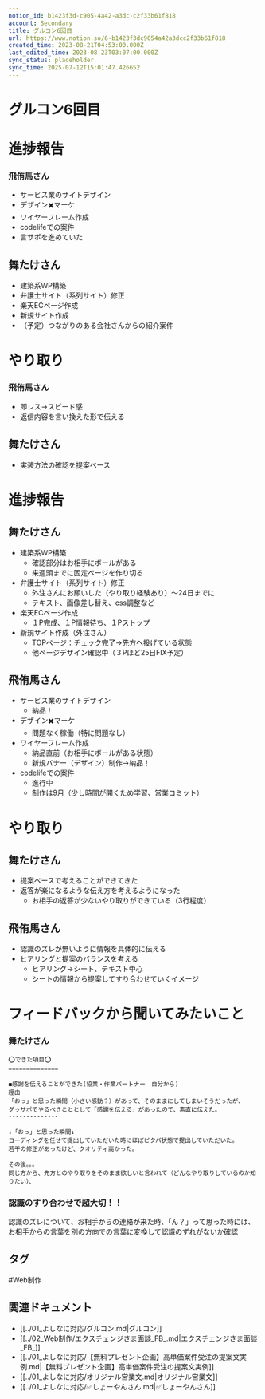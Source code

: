 ```yaml
---
notion_id: b1423f3d-c905-4a42-a3dc-c2f33b61f818
account: Secondary
title: グルコン6回目
url: https://www.notion.so/6-b1423f3dc9054a42a3dcc2f33b61f818
created_time: 2023-08-21T04:53:00.000Z
last_edited_time: 2023-08-23T03:07:00.000Z
sync_status: placeholder
sync_time: 2025-07-12T15:01:47.426652
---
```

# グルコン6回目

# 進捗報告
  ### 飛侑馬さん
  - サービス業のサイトデザイン
  - デザイン✖️マーケ
  - ワイヤーフレーム作成
  - codelifeでの案件
  - 言サポを進めていた
  ## 舞たけさん
  - 建築系WP構築
  - 弁護士サイト（系列サイト）修正
  - 楽天ECページ作成
  - 新規サイト作成
  - （予定）つながりのある会社さんからの紹介案件
# やり取り
  ### 飛侑馬さん
  - 即レス→スピード感
  - 返信内容を言い換えた形で伝える
  ## 舞たけさん
  - 実装方法の確認を提案ベース
  
# 進捗報告
## 舞たけさん
- 建築系WP構築
  - 確認部分はお相手にボールがある
  - 来週頭までに固定ページを作り切る
- 弁護士サイト（系列サイト）修正
  - 外注さんにお願いした（やり取り経験あり）〜24日までに
  - テキスト、画像差し替え、css調整など
- 楽天ECページ作成
  - １P完成、１P情報待ち、１Pストップ
- 新規サイト作成（外注さん）
  - TOPページ：チェック完了→先方へ投げている状態
  - 他ページデザイン確認中（３Pほど25日FIX予定）
## 飛侑馬さん
- サービス業のサイトデザイン
  - 納品！
- デザイン✖️マーケ
  - 問題なく稼働（特に問題なし）
- ワイヤーフレーム作成
  - 納品直前（お相手にボールがある状態）
  - 新規バナー（デザイン）制作→納品！
- codelifeでの案件
  - 進行中
  - 制作は9月（少し時間が開くため学習、営業コミット）
# やり取り
## 舞たけさん
- 提案ベースで考えることができてきた
- 返答が楽になるような伝え方を考えるようになった
  - お相手の返答が少ないやり取りができている（3行程度）
## 飛侑馬さん
- 認識のズレが無いように情報を具体的に伝える
- ヒアリングと提案のバランスを考える
  - ヒアリング→シート、テキスト中心
  - シートの情報から提案してすり合わせていくイメージ
# フィードバックから聞いてみたいこと
### 舞たけさん
```plain text
⭕️できた項目⭕️
==============

◼️感謝を伝えることができた(協業・作業パートナー　自分から)
理由
「おっ」と思った瞬間（小さい感動？）があって、そのままにしてしまいそうだったが、
グッサポでやるべきこととして「感謝を伝える」があったので、素直に伝えた。
--------------

↓「おっ」と思った瞬間↓
コーディングを任せて提出していただいた時にほぼピクパ状態で提出していただいた。
若干の修正があったけど、クオリティ高かった。

その後。。。
同じ方から、先方とのやり取りをそのまま欲しいと言われて（どんなやり取りしているのか知りたい）、

```
### 認識のすり合わせで超大切！！
認識のズレについて、お相手からの連絡が来た時、「ん？」って思った時には、お相手からの言葉を別の方向での言葉に変換して認識のずれがないか確認

## タグ

#Web制作 

## 関連ドキュメント

- [[../01_よしなに対応/グルコン.md|グルコン]]
- [[../02_Web制作/エクスチェンジさま面談_FB_.md|エクスチェンジさま面談_FB_]]
- [[../01_よしなに対応/【無料プレゼント企画】高単価案件受注の提案文実例.md|【無料プレゼント企画】高単価案件受注の提案文実例]]
- [[../01_よしなに対応/オリジナル営業文.md|オリジナル営業文]]
- [[../01_よしなに対応/✅しょーやんさん.md|✅しょーやんさん]]
